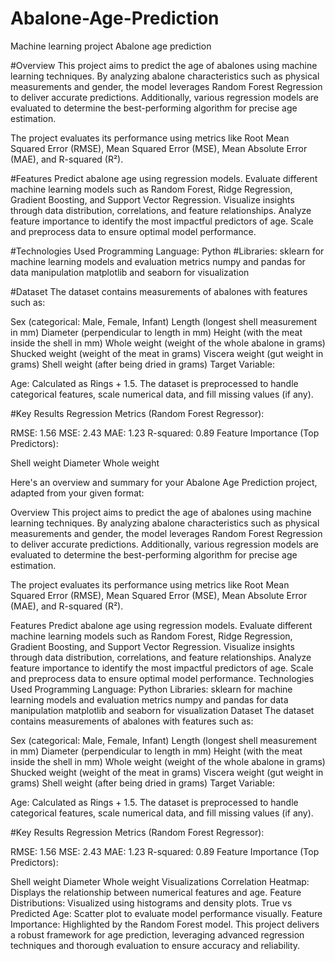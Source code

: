 # Abalone-Age-Prediction
Machine learning project Abalone age prediction

#Overview
This project aims to predict the age of abalones using machine learning techniques.
By analyzing abalone characteristics such as physical measurements and gender, the model leverages Random Forest Regression to deliver accurate predictions.
Additionally, various regression models are evaluated to determine the best-performing algorithm for precise age estimation.

The project evaluates its performance using metrics like Root Mean Squared Error (RMSE), Mean Squared Error (MSE), Mean Absolute Error (MAE), and R-squared (R²).

#Features
Predict abalone age using regression models.
Evaluate different machine learning models such as Random Forest, Ridge Regression, Gradient Boosting, and Support Vector Regression.
Visualize insights through data distribution, correlations, and feature relationships.
Analyze feature importance to identify the most impactful predictors of age.
Scale and preprocess data to ensure optimal model performance.

#Technologies Used
Programming Language: Python
#Libraries:
sklearn for machine learning models and evaluation metrics
numpy and pandas for data manipulation
matplotlib and seaborn for visualization

#Dataset
The dataset contains measurements of abalones with features such as:

Sex (categorical: Male, Female, Infant)
Length (longest shell measurement in mm)
Diameter (perpendicular to length in mm)
Height (with the meat inside the shell in mm)
Whole weight (weight of the whole abalone in grams)
Shucked weight (weight of the meat in grams)
Viscera weight (gut weight in grams)
Shell weight (after being dried in grams)
Target Variable:

Age: Calculated as Rings + 1.5.
The dataset is preprocessed to handle categorical features, scale numerical data, and fill missing values (if any).


#Key Results
Regression Metrics (Random Forest Regressor):

RMSE: 1.56
MSE: 2.43
MAE: 1.23
R-squared: 0.89
Feature Importance (Top Predictors):

Shell weight
Diameter
Whole weight


Here's an overview and summary for your Abalone Age Prediction project, adapted from your given format:

Overview
This project aims to predict the age of abalones using machine learning techniques.
By analyzing abalone characteristics such as physical measurements and gender, the model leverages Random Forest Regression to deliver accurate predictions.
Additionally, various regression models are evaluated to determine the best-performing algorithm for precise age estimation.

The project evaluates its performance using metrics like Root Mean Squared Error (RMSE), Mean Squared Error (MSE), Mean Absolute Error (MAE), and R-squared (R²).

Features
Predict abalone age using regression models.
Evaluate different machine learning models such as Random Forest, Ridge Regression, Gradient Boosting, and Support Vector Regression.
Visualize insights through data distribution, correlations, and feature relationships.
Analyze feature importance to identify the most impactful predictors of age.
Scale and preprocess data to ensure optimal model performance.
Technologies Used
Programming Language: Python
Libraries:
sklearn for machine learning models and evaluation metrics
numpy and pandas for data manipulation
matplotlib and seaborn for visualization
Dataset
The dataset contains measurements of abalones with features such as:

Sex (categorical: Male, Female, Infant)
Length (longest shell measurement in mm)
Diameter (perpendicular to length in mm)
Height (with the meat inside the shell in mm)
Whole weight (weight of the whole abalone in grams)
Shucked weight (weight of the meat in grams)
Viscera weight (gut weight in grams)
Shell weight (after being dried in grams)
Target Variable:

Age: Calculated as Rings + 1.5.
The dataset is preprocessed to handle categorical features, scale numerical data, and fill missing values (if any).

#Key Results
Regression Metrics (Random Forest Regressor):

RMSE: 1.56
MSE: 2.43
MAE: 1.23
R-squared: 0.89
Feature Importance (Top Predictors):

Shell weight
Diameter
Whole weight
Visualizations
Correlation Heatmap: Displays the relationship between numerical features and age.
Feature Distributions: Visualized using histograms and density plots.
True vs Predicted Age: Scatter plot to evaluate model performance visually.
Feature Importance: Highlighted by the Random Forest model.
This project delivers a robust framework for age prediction, leveraging advanced regression techniques and thorough evaluation to ensure accuracy and reliability.



